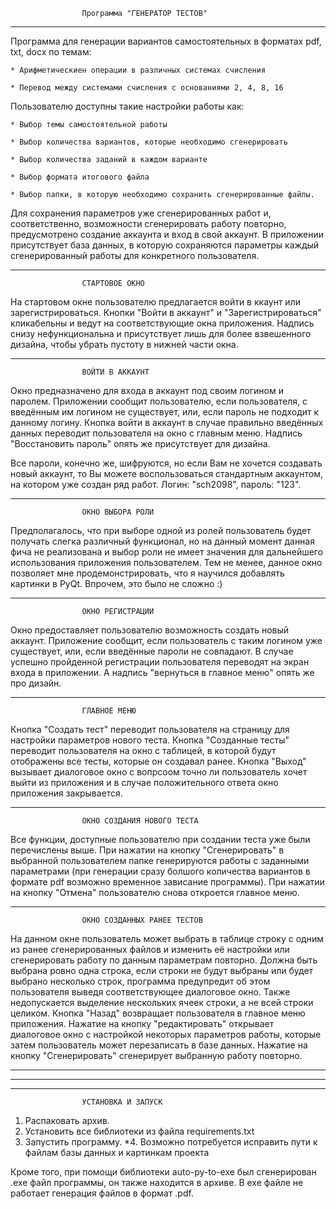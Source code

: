 					Программа "ГЕНЕРАТОР ТЕСТОВ"

_________________________________________________________________________________________

Программа для генерации вариантов самостоятельных в форматах pdf, txt, docx по темам:

	* Арифметическиен операции в различных системах счисления
	
	* Перевод между системами счисления с основаниями 2, 4, 8, 16

Пользователю доступны такие настройки работы как:

	* Выбор темы самостоятельной работы

	* Выбор количества вариантов, которые необходимо сгенерировать

	* Выбор количества заданий в каждом варианте

	* Выбор формата итогового файла

	* Выбор папки, в которую необходимо сохранить сгенерированные файлы.


Для сохранения параметров уже сгенерированных работ и, соответственно, возможности сгенерировать 
работу повторно, предусмотрено создание аккаунта и вход в свой аккаунт. В приложении присутствует 
база данных, в которую сохраняются параметры каждый сгенерированный работы для конкретного 
пользователя.


_________________________________________________________________________________________


					СТАРТОВОЕ ОКНО

На стартовом окне пользователю предлагается войти в ккаунт или зарегистрироваться. Кнопки 
"Войти в аккаунт" и "Зарегистрироваться" кликабельны и ведут на соответствующие окна приложения. 
Надпись снизу нефункциональна и присутствует лишь для более взвешенного дизайна, чтобы убрать
пустоту в нижней части окна.


_________________________________________________________________________________________

					ВОЙТИ В АККАУНТ

Окно предназначено для входа в аккаунт под своим логином и паролем. Приложении сообщит пользователю, 
если пользователя, с введённым им логином не существует, или, если пароль не подходит к данному 
логину. Кнопка войти в аккаунт в случае правильно введённых данных переводит пользователя на окно с 
главным меню. Надпись "Восстановить пароль" опять же присутствует для дизайна.

Все пароли, конечно же, шифруются, но если Вам не хочется создавать новый аккаунт, то Вы можете 
воспользоваться стандартным аккаунтом, на котором уже создан ряд работ. Логин: "sch2098", пароль: "123".


_________________________________________________________________________________________

					ОКНО ВЫБОРА РОЛИ

Предполагалось, что при выборе одной из ролей пользователь будет получать слегка различный функционал,
но на данный момент данная фича не реализована и выбор роли не имеет значения для дальнейшего 
использования приложения пользователем. Тем не менее, данное окно позволяет мне продемонстрировать, 
что я научился добавлять картинки в PyQt. Впрочем, это было не сложно :)


_________________________________________________________________________________________

					ОКНО РЕГИСТРАЦИИ

Окно предоставляет пользователю возможность создать новый аккаунт. Приложение сообщит, если пользователь
с таким логином уже существует, или, если введённые пароли не совпадают. В случае успешно пройденной
регистрации пользователя переводят на экран входа в приложении. А надпись "вернуться в главное меню"
опять же про дизайн.



_________________________________________________________________________________________

					ГЛАВНОЕ МЕНЮ

Кнопка "Создать тест" переводит пользователя на страницу для настройки параметров нового теста. 
Кнопка "Созданные тесты" переводит пользователя на окно с таблицей, в которой будут отображены все
тесты, которые он создавал ранее. Кнопка "Выход" вызывает диалоговое окно с вопрсоом точно ли пользователь
хочет выйти из приложения и в случае положительного ответа окно приложения закрывается.



_________________________________________________________________________________________

					ОКНО СОЗДАНИЯ НОВОГО ТЕСТА

Все функции, доступные пользователю при создании теста уже были перечислены выше. При нажатии на кнопку
"Сгенерировать" в выбранной пользователем папке генерируются работы с заданными параметрами (при генерации сразу
болшого количества вариантов в формате pdf возможно временное зависание программы). При нажатии на кнопку
"Отмена" пользователю снова откроется главное меню.



_________________________________________________________________________________________

					ОКНО СОЗДАННЫХ РАНЕЕ ТЕСТОВ

На данном окне пользователь может выбрать в таблице строку с одним из ранее сгенерированных файлов и
изменить её настройки или сгенерировать работу по данным параметрам повторно. Должна быть выбрана ровно одна строка,
если строки не будут выбраны или будет выбрано несколько строк, программа предупредит об этом пользователя выведя 
соответствующее диалоговое окно. Также недопускается выделение нескольких ячеек строки, а не всей строки целиком.
Кнопка "Назад" возвращает пользователя в главное меню приложения. Нажатие на кнопку "редактировать" открывает диалоговое
окно с настройкой некоторых параметров работы, которые затем пользователь может перезаписать в базе данных. 
Нажатие на кнопку "Сгенерировать" сгенерирует выбранную работу повторно.



_________________________________________________________________________________________
_________________________________________________________________________________________
_________________________________________________________________________________________

					УСТАНОВКА И ЗАПУСК

1. Распаковать архив.
2. Установить все библиотеки из файла requirements.txt
3. Запустить программу.
*4. Возможно потребуется исправить пути к файлам базы данных и картинкам проекта


Кроме того, при помощи библиотеки auto-py-to-exe был сгенерирован .exe файл программы, он также находится 
в архиве. В exe файле не работает генерация файлов в формат .pdf.

